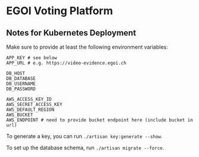 # EGOI Voting Platform

## Notes for Kubernetes Deployment

Make sure to provide at least the following environment variables:

```shell
APP_KEY # see below
APP_URL # e.g. https://video-evidence.egoi.ch

DB_HOST
DB_DATABASE
DB_USERNAME
DB_PASSWORD

AWS_ACCESS_KEY_ID
AWS_SECRET_ACCESS_KEY
AWS_DEFAULT_REGION
AWS_BUCKET
AWS_ENDPOINT # need to provide bucket endpoint here (include bucket in url)
```

To generate a key, you can run `./artisan key:generate --show`.

To set up the database schema, run `./artisan migrate --force`.
